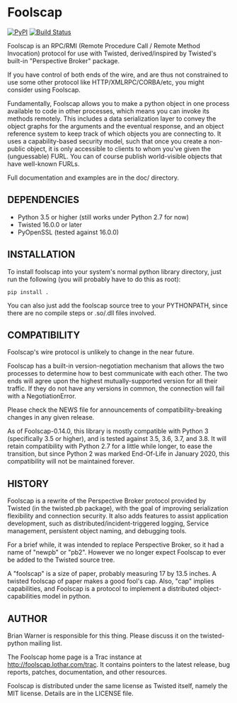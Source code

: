 # Foolscap

[![PyPI](http://img.shields.io/pypi/v/foolscap.svg)](https://pypi.python.org/pypi/foolscap)
[![Build Status](https://travis-ci.org/warner/foolscap.svg?branch=master)](https://travis-ci.org/warner/foolscap)

Foolscap is an RPC/RMI (Remote Procedure Call / Remote Method Invocation)
protocol for use with Twisted, derived/inspired by Twisted's built-in
"Perspective Broker" package.

If you have control of both ends of the wire, and are thus not constrained to
use some other protocol like HTTP/XMLRPC/CORBA/etc, you might consider using
Foolscap.

Fundamentally, Foolscap allows you to make a python object in one process
available to code in other processes, which means you can invoke its methods
remotely. This includes a data serialization layer to convey the object
graphs for the arguments and the eventual response, and an object reference
system to keep track of which objects you are connecting to. It uses a
capability-based security model, such that once you create a non-public
object, it is only accessible to clients to whom you've given the
(unguessable) FURL. You can of course publish world-visible objects that
have well-known FURLs.

Full documentation and examples are in the doc/ directory.

## DEPENDENCIES

* Python 3.5 or higher (still works under Python 2.7 for now)
* Twisted 16.0.0 or later
* PyOpenSSL (tested against 16.0.0)


## INSTALLATION

To install foolscap into your system's normal python library directory, just
run the following (you will probably have to do this as root):

```
pip install .
```

You can also just add the foolscap source tree to your PYTHONPATH, since
there are no compile steps or .so/.dll files involved.


## COMPATIBILITY

Foolscap's wire protocol is unlikely to change in the near future.

Foolscap has a built-in version-negotiation mechanism that allows the two
processes to determine how to best communicate with each other. The two ends
will agree upon the highest mutually-supported version for all their
traffic. If they do not have any versions in common, the connection will
fail with a NegotiationError.

Please check the NEWS file for announcements of compatibility-breaking
changes in any given release.

As of Foolscap-0.14.0, this library is mostly compatible with Python 3
(specifically 3.5 or higher), and is tested against 3.5, 3.6, 3.7, and 3.8.
It will retain compatibility with Python 2.7 for a little while longer, to
ease the transition, but since Python 2 was marked End-Of-Life in January
2020, this compatibility will not be maintained forever.


## HISTORY

Foolscap is a rewrite of the Perspective Broker protocol provided by Twisted
(in the twisted.pb package), with the goal of improving serialization
flexibility and connection security. It also adds features to assist
application development, such as distributed/incident-triggered logging,
Service management, persistent object naming, and debugging tools.

For a brief while, it was intended to replace Perspective Broker, so it had
a name of "newpb" or "pb2". However we no longer expect Foolscap to ever be
added to the Twisted source tree.

A "foolscap" is a size of paper, probably measuring 17 by 13.5 inches. A
twisted foolscap of paper makes a good fool's cap. Also, "cap" implies
capabilities, and Foolscap is a protocol to implement a distributed
object-capabilities model in python.

## AUTHOR

Brian Warner is responsible for this thing. Please discuss it on the
twisted-python mailing list.

The Foolscap home page is a Trac instance at
<http://foolscap.lothar.com/trac>. It contains pointers to the latest
release, bug reports, patches, documentation, and other resources.

Foolscap is distributed under the same license as Twisted itself, namely the
MIT license. Details are in the LICENSE file.


